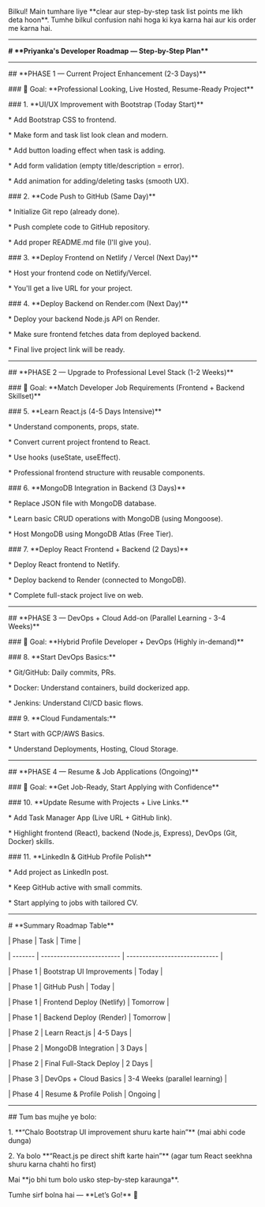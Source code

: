 Bilkul! Main tumhare liye \*\*clear aur step-by-step task list points me likh deta hoon\*\*. Tumhe bilkul confusion nahi hoga ki kya karna hai aur kis order me karna hai.



---



**# \*\*Priyanka's Developer Roadmap — Step-by-Step Plan\*\***



---



\## \*\*PHASE 1 — Current Project Enhancement (2-3 Days)\*\*



\### 🎯 Goal: \*\*Professional Looking, Live Hosted, Resume-Ready Project\*\*



\### 1. \*\*UI/UX Improvement with Bootstrap (Today Start)\*\*



\* Add Bootstrap CSS to frontend.

\* Make form and task list look clean and modern.

\* Add button loading effect when task is adding.

\* Add form validation (empty title/description = error).

\* Add animation for adding/deleting tasks (smooth UX).



\### 2. \*\*Code Push to GitHub (Same Day)\*\*



\* Initialize Git repo (already done).

\* Push complete code to GitHub repository.

\* Add proper README.md file (I'll give you).



\### 3. \*\*Deploy Frontend on Netlify / Vercel (Next Day)\*\*



\* Host your frontend code on Netlify/Vercel.

\* You'll get a live URL for your project.



\### 4. \*\*Deploy Backend on Render.com (Next Day)\*\*



\* Deploy your backend Node.js API on Render.

\* Make sure frontend fetches data from deployed backend.

\* Final live project link will be ready.



---



\## \*\*PHASE 2 — Upgrade to Professional Level Stack (1-2 Weeks)\*\*



\### 🎯 Goal: \*\*Match Developer Job Requirements (Frontend + Backend Skillset)\*\*



\### 5. \*\*Learn React.js (4-5 Days Intensive)\*\*



\* Understand components, props, state.

\* Convert current project frontend to React.

\* Use hooks (useState, useEffect).

\* Professional frontend structure with reusable components.



\### 6. \*\*MongoDB Integration in Backend (3 Days)\*\*



\* Replace JSON file with MongoDB database.

\* Learn basic CRUD operations with MongoDB (using Mongoose).

\* Host MongoDB using MongoDB Atlas (Free Tier).



\### 7. \*\*Deploy React Frontend + Backend (2 Days)\*\*



\* Deploy React frontend to Netlify.

\* Deploy backend to Render (connected to MongoDB).

\* Complete full-stack project live on web.



---



\## \*\*PHASE 3 — DevOps + Cloud Add-on (Parallel Learning - 3-4 Weeks)\*\*



\### 🎯 Goal: \*\*Hybrid Profile Developer + DevOps (Highly in-demand)\*\*



\### 8. \*\*Start DevOps Basics:\*\*



\* Git/GitHub: Daily commits, PRs.

\* Docker: Understand containers, build dockerized app.

\* Jenkins: Understand CI/CD basic flows.



\### 9. \*\*Cloud Fundamentals:\*\*



\* Start with GCP/AWS Basics.

\* Understand Deployments, Hosting, Cloud Storage.



---



\## \*\*PHASE 4 — Resume \& Job Applications (Ongoing)\*\*



\### 🎯 Goal: \*\*Get Job-Ready, Start Applying with Confidence\*\*



\### 10. \*\*Update Resume with Projects + Live Links.\*\*



\* Add Task Manager App (Live URL + GitHub link).

\* Highlight frontend (React), backend (Node.js, Express), DevOps (Git, Docker) skills.



\### 11. \*\*LinkedIn \& GitHub Profile Polish\*\*



\* Add project as LinkedIn post.

\* Keep GitHub active with small commits.

\* Start applying to jobs with tailored CV.



---



\# \*\*Summary Roadmap Table\*\*



| Phase   | Task                      | Time                          |

| ------- | ------------------------- | ----------------------------- |

| Phase 1 | Bootstrap UI Improvements | Today                         |

| Phase 1 | GitHub Push               | Today                         |

| Phase 1 | Frontend Deploy (Netlify) | Tomorrow                      |

| Phase 1 | Backend Deploy (Render)   | Tomorrow                      |

| Phase 2 | Learn React.js            | 4-5 Days                      |

| Phase 2 | MongoDB Integration       | 3 Days                        |

| Phase 2 | Final Full-Stack Deploy   | 2 Days                        |

| Phase 3 | DevOps + Cloud Basics     | 3-4 Weeks (parallel learning) |

| Phase 4 | Resume \& Profile Polish   | Ongoing                       |



---



\## Tum bas mujhe ye bolo:



1\. \*\*“Chalo Bootstrap UI improvement shuru karte hain”\*\* (mai abhi code dunga)

2\. Ya bolo \*\*“React.js pe direct shift karte hain”\*\* (agar tum React seekhna shuru karna chahti ho first)



Mai \*\*jo bhi tum bolo usko step-by-step karaunga\*\*.

Tumhe sirf bolna hai — \*\*Let’s Go!\*\* 🚀



